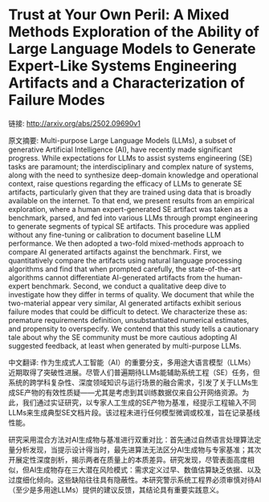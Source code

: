 # Trust at Your Own Peril: A Mixed Methods Exploration of the Ability of Large Language Models to Generate Expert-Like Systems Engineering Artifacts and a Characterization of Failure Modes

链接: http://arxiv.org/abs/2502.09690v1

原文摘要:
Multi-purpose Large Language Models (LLMs), a subset of generative Artificial
Intelligence (AI), have recently made significant progress. While expectations
for LLMs to assist systems engineering (SE) tasks are paramount; the
interdisciplinary and complex nature of systems, along with the need to
synthesize deep-domain knowledge and operational context, raise questions
regarding the efficacy of LLMs to generate SE artifacts, particularly given
that they are trained using data that is broadly available on the internet. To
that end, we present results from an empirical exploration, where a human
expert-generated SE artifact was taken as a benchmark, parsed, and fed into
various LLMs through prompt engineering to generate segments of typical SE
artifacts. This procedure was applied without any fine-tuning or calibration to
document baseline LLM performance. We then adopted a two-fold mixed-methods
approach to compare AI generated artifacts against the benchmark. First, we
quantitatively compare the artifacts using natural language processing
algorithms and find that when prompted carefully, the state-of-the-art
algorithms cannot differentiate AI-generated artifacts from the human-expert
benchmark. Second, we conduct a qualitative deep dive to investigate how they
differ in terms of quality. We document that while the two-material appear very
similar, AI generated artifacts exhibit serious failure modes that could be
difficult to detect. We characterize these as: premature requirements
definition, unsubstantiated numerical estimates, and propensity to overspecify.
We contend that this study tells a cautionary tale about why the SE community
must be more cautious adopting AI suggested feedback, at least when generated
by multi-purpose LLMs.

中文翻译:
作为生成式人工智能（AI）的重要分支，多用途大语言模型（LLMs）近期取得了突破性进展。尽管人们普遍期待LLMs能辅助系统工程（SE）任务，但系统的跨学科复杂性、深度领域知识与运行场景的融合需求，引发了关于LLMs生成SE产物的有效性质疑——尤其是考虑到其训练数据仅来自公开网络资源。为此，我们通过实证研究，以专家人工生成的SE产物为基准，经提示工程输入不同LLMs来生成典型SE文档片段。该过程未进行任何模型微调或校准，旨在记录基线性能。

研究采用混合方法对AI生成物与基准进行双重对比：首先通过自然语言处理算法定量分析发现，当提示设计得当时，最先进算法无法区分AI生成物与专家基准；其次开展定性深度剖析，揭示两者在质量上的本质差异。研究发现，尽管表面高度相似，但AI生成物存在三大潜在风险模式：需求定义过早、数值估算缺乏依据、以及过度细化倾向。这些缺陷往往具有隐蔽性。本研究警示系统工程界必须审慎对待AI（至少是多用途LLMs）提供的建议反馈，其结论具有重要实践意义。
